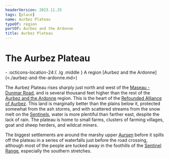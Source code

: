 ```yaml
---
headerVersion: 2023.11.25
tags: [place]
name: Aurbez Plateau
typeOf: region
partOf: Aurbez and the Ardonne
title: Aurbez Plateau
---
```


# The Aurbez Plateau
<div class="grid cards ext-narrow-margin ext-one-column" markdown>
-    :octicons-location-24:{ .lg .middle } A region [Aurbez and the Ardonne](<./aurbez-and-the-ardonne.md>)  
</div>


The Aurbez Plateau rises sharply just north and west of the [Maseau - Dunmar Road](<../greater-sembara/roads/maseau-dunmar-road.md>), and is several thousand feet higher than the rest of the [Aurbez and the Ardonne](<./aurbez-and-the-ardonne.md>) region. This is the heart of the [Refounded Alliance of Aurbez](<../greater-sembara/refounded-alliance-of-aurbez/refounded-alliance-of-aurbez.md>). This land is marginally better than the plains below it, protected somewhat from the ash storms, and with scattered streams from the snow melt on the [Sentinels](<../sentinel-range/sentinel-range.md>), water is more plentiful than farther east, despite the lack of rain. The plateau is home to small farms, clusters of farming villages, goat and sheep herders, and wildcat miners. 

The biggest settlements are around the marshy upper [Aursen](<rivers/aursen.md>) before it spills off the plateau in a series of waterfalls just before the road crossing, although most of the people are tucked away in the foothills of the [Sentinel Range](<../sentinel-range/sentinel-range.md>), especially the southern stretches.